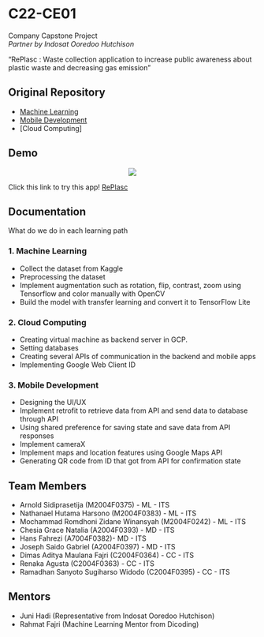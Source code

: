 # C22-CE01

Company Capstone Project<br>
*Partner by Indosat Ooredoo Hutchison*

“RePlasc : Waste collection application to increase public awareness about plastic waste and decreasing gas emission”

## Original Repository

- [Machine Learning](https://github.com/Arnolds18/Bangkit-Capstone-Project-ML)
- [Mobile Development](https://github.com/chesianatalia/Bangkit-Capstone-Project)
- [Cloud Computing]

## Demo

<p align="center">
  <img src="https://freeimage.host/i/heMRNj"/>
</p>

Click this link to try this app! [RePlasc](https://drive.google.com/drive/folders/1ZW9ReptYeA2W9g5EY2M02BXarQc0W6GS?usp=sharing)

## Documentation

What do we do in each learning path

### 1. Machine Learning
- Collect the dataset from Kaggle
- Preprocessing the dataset
- Implement augmentation such as rotation, flip, contrast, zoom using Tensorflow and color manually with OpenCV
- Build the model with transfer learning and convert it to TensorFlow Lite

### 2. Cloud Computing
- Creating virtual machine as backend server in GCP.
- Setting databases
- Creating several APIs of communication in the backend and mobile apps 
- Implementing Google Web Client ID

### 3. Mobile Development
- Designing the UI/UX
- Implement  retrofit to retrieve data from API and send data to database through API
- Using shared preference for saving state and save data from API responses
- Implement cameraX
- Implement maps and location features using Google Maps API
- Generating QR code from ID that got from API for confirmation state

## Team Members
- Arnold Sidiprasetija (M2004F0375) - ML - ITS
- Nathanael Hutama Harsono (M2004F0383) - ML - ITS
- Mochammad Romdhoni Zidane Winansyah (M2004F0242) - ML - ITS
- Chesia Grace Natalia (A2004F0393) - MD - ITS
- Hans Fahrezi (A7004F0382)- MD - ITS
- Joseph Saido Gabriel (A2004F0397) - MD - ITS
- Dimas Aditya Maulana Fajri (C2004F0364) - CC - ITS
- Renaka Agusta (C2004F0363) - CC - ITS
- Ramadhan Sanyoto Sugiharso Widodo (C2004F0395) - CC - ITS


## Mentors
- Juni Hadi (Representative from Indosat Ooredoo Hutchison)
- Rahmat Fajri (Machine Learning Mentor from Dicoding)
